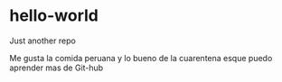 # hello-world
Just another repo


Me gusta la comida peruana y lo bueno de la cuarentena esque puedo aprender mas de Git-hub
